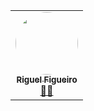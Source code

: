 <table>
  <tr>
    <td align="center"><a href="https://github.com/riguelbf"><img style="border-radius: 50%;" src="https://avatars.githubusercontent.com/u/7014252?v=4" width="100px;" alt=""/><br /><sub><b>Riguel Figueiro</b></sub></a><br /><a href="https://db.tec.br/" title="DbServer">👨‍🚀</a></td>
  </tr>
</table>